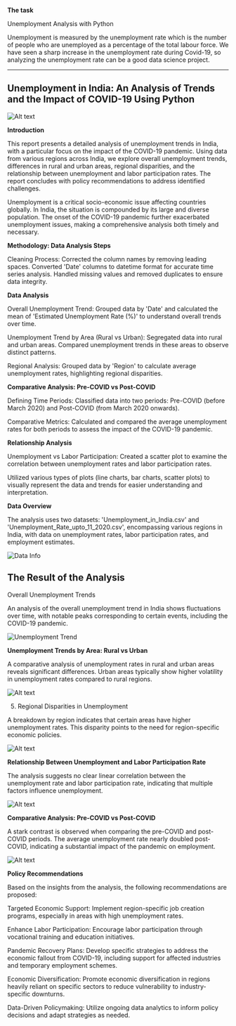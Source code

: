 **The task**

Unemployment Analysis with Python

Unemployment is measured by the unemployment rate which is the number of people
who are unemployed as a percentage of the total labour force. We have seen a sharp
increase in the unemployment rate during Covid-19, so analyzing the unemployment rate can be a good data science project. 

***********

## **Unemployment in India: An Analysis of Trends and the Impact of COVID-19 Using Python**
![Alt text](image-3.png)

**Introduction**

This report presents a detailed analysis of unemployment trends in India, with a particular focus on the impact of the COVID-19 pandemic. Using data from various regions across India, we explore overall unemployment trends, differences in rural and urban areas, regional disparities, and the relationship between unemployment and labor participation rates. The report concludes with policy recommendations to address identified challenges.

Unemployment is a critical socio-economic issue affecting countries globally. In India, the situation is compounded by its large and diverse population. The onset of the COVID-19 pandemic further exacerbated unemployment issues, making a comprehensive analysis both timely and necessary.

**Methodology: Data Analysis Steps**

Cleaning Process:
Corrected the column names by removing leading spaces.
Converted 'Date' columns to datetime format for accurate time series analysis.
Handled missing values and removed duplicates to ensure data integrity.

**Data Analysis**
<p>Overall Unemployment Trend:
Grouped data by 'Date' and calculated the mean of 'Estimated Unemployment Rate (%)' to understand overall trends over time.</P>
<p>Unemployment Trend by Area (Rural vs Urban):
Segregated data into rural and urban areas. Compared unemployment trends in these areas to observe distinct patterns.<p>
<p>Regional Analysis:
Grouped data by 'Region' to calculate average unemployment rates, highlighting regional disparities.</p>

**Comparative Analysis: Pre-COVID vs Post-COVID**
<p>Defining Time Periods:
Classified data into two periods: Pre-COVID (before March 2020) and Post-COVID (from March 2020 onwards).</p>
<p>Comparative Metrics:
Calculated and compared the average unemployment rates for both periods to assess the impact of the COVID-19 pandemic.</p>

**Relationship Analysis**
<p>Unemployment vs Labor Participation:
Created a scatter plot to examine the correlation between unemployment rates and labor participation rates.</p>

<p>Utilized various types of plots (line charts, bar charts, scatter plots) to visually represent the data and trends for easier understanding and interpretation.</p>


**Data Overview**

The analysis uses two datasets: 'Unemployment_in_India.csv' and 'Unemployment_Rate_upto_11_2020.csv', encompassing various regions in India, with data on unemployment rates, labor participation rates, and employment estimates.

![Data Info](/Task%202%20-%20Unemployment%20Analysis/datasetshead.png "Datasets Info")

## The Result of the Analysis

Overall Unemployment Trends

An analysis of the overall unemployment trend in India shows fluctuations over time, with notable peaks corresponding to certain events, including the COVID-19 pandemic.

![Unemployment Trend](/Task%202%20-%20Unemployment%20Analysis/unemployment%20trend.png "Unemployment Trend in India")


**Unemployment Trends by Area: Rural vs Urban**

A comparative analysis of unemployment rates in rural and urban areas reveals significant differences. Urban areas typically show higher volatility in unemployment rates compared to rural regions.

![Alt text](image-1.png)

5. Regional Disparities in Unemployment

A breakdown by region indicates that certain areas have higher unemployment rates. This disparity points to the need for region-specific economic policies.

![Alt text](image.png)

**Relationship Between Unemployment and Labor Participation Rate**

The analysis suggests no clear linear correlation between the unemployment rate and labor participation rate, indicating that multiple factors influence unemployment.

![Alt text](image-2.png)

**Comparative Analysis: Pre-COVID vs Post-COVID**

A stark contrast is observed when comparing the pre-COVID and post-COVID periods. The average unemployment rate nearly doubled post-COVID, indicating a substantial impact of the pandemic on employment.

![Alt text](image-4.png)

**Policy Recommendations**

Based on the insights from the analysis, the following recommendations are proposed:

Targeted Economic Support: Implement region-specific job creation programs, especially in areas with high unemployment rates.

Enhance Labor Participation: Encourage labor participation through vocational training and education initiatives.

Pandemic Recovery Plans: Develop specific strategies to address the economic fallout from COVID-19, including support for affected industries and temporary employment schemes.

Economic Diversification: Promote economic diversification in regions heavily reliant on specific sectors to reduce vulnerability to industry-specific downturns.

Data-Driven Policymaking: Utilize ongoing data analytics to inform policy decisions and adapt strategies as needed.
